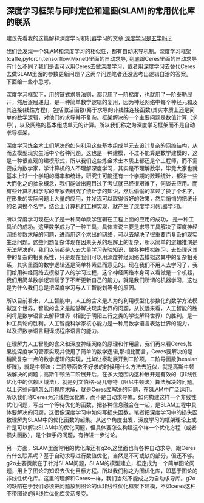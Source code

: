 ## 深度学习框架与同时定位和建图(SLAM)的常用优化库的联系

建议先看我的这篇解释深度学习和机器学习的文章  [深度学习是玄学吗？](https://github.com/AmosLewis/Awesome-Robotics/blob/master/Meachine_Learning/%E6%B7%B1%E5%BA%A6%E5%AD%A6%E4%B9%A0%E6%98%AF%E7%8E%84%E5%AD%A6%E5%90%97%3F.md)

我们会发现一个SLAM和深度学习的相似性，都有自动求导机制。深度学习框架(caffe,pytorch,tensorflow,Mxnet)里面的自动求导, 到底跟Ceres里面的自动求导有什么不同？我们是否可以用Ceres去做深度学习，或者用深度学习去替代Ceres去做SLAM里面的参数更新问题？这两个问题笔者还没思考出逻辑自洽的答案。 下面给一些小思考。

深度学习框架下，用的链式求导法则，都只用了一阶梯度，也就用了一阶泰勒展开，然后逐层递归，是一种简单数学逻辑的复用，因为神经网络中每个神经元和及其连接(线性方程)，包括激活函数(易于求导的非线性连接函数)其实本质上还是简单的数学逻辑，对他们的求导并不复杂。框架解决的一个主要问题是数值计算（求导），以及网络的基本组成单元的计算。所以我们称之为深度学习框架而不是自动求导框架。

深度学习炼金术士们解决的如何利用这些基本组成单元去设计复杂的网络结构，从而去模型现实生活中个各种问题。这也是一种建模，不过不能算是数学建模的，这是一种很直观的建模形式，所以我们这些炼金术士本质上都还是个工程师，而不需要成为数学家，学计算机的人不理解深度学习，其实是不理解数学，毕竟大家也就基本上过一个学期的概率和统计，研究生可能还有一个学期的数理统计，都讲一些大而化之的抽象概念，我们能做出题目过了考试就已经很艰难了，何谈去应用。而有些计算机科学写的专家去研究了统计学的知识，然后偷偷的拿过了换了个名字，在形象的实际问题上大量的应用，并发现可以取得很好的效果，然后悄悄的把统计的名词换个名字，结合上计算机的工程实现，就产生了深度学习(机器学习)。

所以深度学习现在火了是一种简单数学逻辑在工程上面的应用的成功， 是一种工具论的成功。这里数学成为了一种工具，具体来说主要是求导工具解决了深度神经网络参数求解的问题，进而用这个求出的网络，可以去解决了很重要而复杂的现实生活问题。这些问题复杂体现在因果关系的理解上的复杂，所以简单的逻辑推演是无法解决的，我们以前都是人去大量学习先验知识，做各种模拟练习，去处理这其中的复杂的相关系性，只是现在我们可以用深度神经网络去模拟这其中的复杂相关系，其实里面的数学逻辑还是简单朴素显而意见的。现在我们不用人去学习了，我们给用神经网络去模拟了人的学习过程，这个神经网络本身可以看做是一个机器，我们用简单数学逻辑赋予了不断更新自己的能力，就是我们所谓的机器学习，这也是为什么我们总是把深度学习与人工智能划等号的原因。

所以目前看来，人工智能中，人工的含义是人为的利用模型化参数化的数学方法模拟这个世界，智能的含义是能够解决现实世界的问题，从长远来看，人工智能的胜利将是数学语言去解释世界（相比于阴阳五行之类的学说解释世界）的胜利。是一种工具论的胜利。人工智能科学家核心能力是一种用数学语言表达世界的能力， 以及把数学语言翻译成程序语言的能力。

在理解力人工智能的含义和深度神经网络的原理和作用后，我们再来看Ceres,如果说深度学习管家实现并使用了简单的数学逻辑,那相比而言，Ceres要解决的是稍微复杂一点的数学逻辑的实现，比如让泰勒展开到二阶项，二阶导函数[hessian矩阵]，就是牛顿法；二阶导函数不好求的时候用什么方法去近似，就是高斯牛顿法解决的问题；高斯牛顿法二阶展开后，在多大范围内这种展开是有效的（非线性优化中的信赖区域法），就是列文伯格-马儿夸特（阻尼牛顿法）算法解决的问题。以上这些问题怎么用程序求解，就是Ceres库解决的问题，在SLAM中广泛运用。所以我们称Ceres为非线性优化库，而不是自动求导库。如何构建这样一个非线性优化问题，写出一个等待优化的函数，把各种信息融合在一起，是SLAM工程中具体要解决的问题，这很像深度学习中如何写损失函数。笔者把深度学习中的损失函数理解为SLAM中的优化函数的超集。从这个角度出发，深度学习的框架理论上或许是可以解决SLAM中的优化问题，但具体要怎么构建这个样一个优化方程（或者损失函数），是个棘手的问题，有待进一步讨论。

另一方面，SLAM里面常用的优化库还有g2o,这里面也有各种自动求导，跟Ceres有什么联系呢？基于自动求导进行数值优化，当然是不可或缺的部分，但还不够。g2o主要贡献在于针对SLAM问题，SLAM的模型建立，框定成为一个简单图论问题，用上了图论的知识去优化目标方程。所以我们称之为图优化库，即基于图论的非线性优化库。这里的理解和Ceres一样，我们当然不能成之为自动求导库。g2o的缺陷在于我们必须把问题放到图论的优非线性优化框架下建模，不如ceres这种不带图论的非线性优化库灵活多变。
